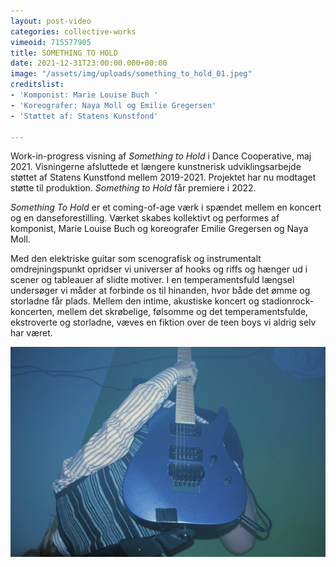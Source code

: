```yaml
---
layout: post-video
categories: collective-works
vimeoid: 715577905
title: SOMETHING TO HOLD
date: 2021-12-31T23:00:00.000+00:00
image: "/assets/img/uploads/something_to_hold_01.jpeg"
creditslist:
- 'Komponist: Marie Louise Buch '
- 'Koreografer: Naya Moll og Emilie Gregersen'
- 'Støttet af: Statens Kunstfond'

---
```

Work-in-progress visning af _Something to Hold_ i Dance Cooperative, maj 2021. Visningerne afsluttede et længere kunstnerisk udviklingsarbejde støttet af Statens Kunstfond mellem 2019-2021. Projektet har nu modtaget støtte til produktion. _Something to Hold_ får premiere i 2022.

_Something To Hold_ er et coming-of-age værk i spændet mellem en koncert og en danseforestilling. Værket skabes kollektivt og performes af komponist, Marie Louise Buch og koreografer Emilie Gregersen og Naya Moll.

Med den elektriske guitar som scenografisk og instrumentalt omdrejningspunkt opridser vi universer af hooks og riffs og hænger ud i scener og tableauer af slidte motiver. I en temperamentsfuld længsel undersøger vi måder at forbinde os til hinanden, hvor både det ømme og storladne får plads. Mellem den intime, akustiske koncert og stadionrock-koncerten, mellem det skrøbelige, følsomme og det temperamentsfulde, ekstroverte og storladne, væves en fiktion over de teen boys vi aldrig selv har været.

![](/assets/img/uploads/something_to_hold_02.jpeg)